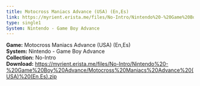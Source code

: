 ```yaml
---
title: Motocross Maniacs Advance (USA) (En,Es)
link: https://myrient.erista.me/files/No-Intro/Nintendo%20-%20Game%20Boy%20Advance/Motocross%20Maniacs%20Advance%20(USA)%20(En,Es).zip
type: single1
System: Nintendo - Game Boy Advance
---
```

<b>Game:</b> Motocross Maniacs Advance (USA) (En,Es)<br>
<b>System:</b> Nintendo - Game Boy Advance<br>
<b>Collection:</b> No-Intro<br>
<b>Download:</b> https://myrient.erista.me/files/No-Intro/Nintendo%20-%20Game%20Boy%20Advance/Motocross%20Maniacs%20Advance%20(USA)%20(En,Es).zip